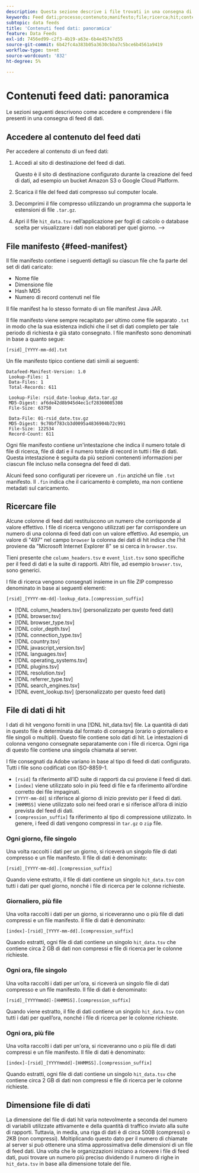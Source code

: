 ```yaml
---
description: Questa sezione descrive i file trovati in una consegna di feed dati.
keywords: Feed dati;processo;contenuto;manifesto;file;ricerca;hit;contenuti consegna
subtopic: data feeds
title: 'Contenuti feed dati: panoramica'
feature: Data Feeds
exl-id: 7456ed99-c2f3-4b19-a63e-6b4e457e7d55
source-git-commit: 6b42fc4a383b05a3630cbba7c5bce6b4561a9419
workflow-type: tm+mt
source-wordcount: '832'
ht-degree: 5%

---
```


# Contenuti feed dati: panoramica

Le sezioni seguenti descrivono come accedere e comprendere i file presenti in una consegna di feed di dati.

## Accedere al contenuto del feed dati

Per accedere al contenuto di un feed dati:

1. Accedi al sito di destinazione del feed di dati.

   Questo è il sito di destinazione configurato durante la creazione del feed di dati, ad esempio un bucket Amazon S3 o Google Cloud Platform.

1. Scarica il file del feed dati compresso sul computer locale.

1. Decomprimi il file compresso utilizzando un programma che supporta le estensioni di file `.tar.gz`.

1. Apri il file `hit_data.tsv` nell’applicazione per fogli di calcolo o database scelta per visualizzare i dati non elaborati per quel giorno. -->

## File manifesto {#feed-manifest}

Il file manifesto contiene i seguenti dettagli su ciascun file che fa parte del set di dati caricato:

* Nome file
* Dimensione file
* Hash MD5
* Numero di record contenuti nel file

Il file manifest ha lo stesso formato di un file manifest Java JAR.

Il file manifesto viene sempre recapitato per ultimo come file separato `.txt` in modo che la sua esistenza indichi che il set di dati completo per tale periodo di richiesta è già stato consegnato. I file manifesto sono denominati in base a quanto segue:

```text
[rsid]_[YYYY-mm-dd].txt
```

Un file manifesto tipico contiene dati simili ai seguenti:

```text
Datafeed-Manifest-Version: 1.0
 Lookup-Files: 1
 Data-Files: 1
 Total-Records: 611

 Lookup-File: rsid_date-lookup_data.tar.gz
 MD5-Digest: af6de42d8b945d4ec1cf28360085308
 File-Size: 63750

 Data-File: 01-rsid_date.tsv.gz
 MD5-Digest: 9c70bf783cb3d0095a4836904b72c991
 File-Size: 122534
 Record-Count: 611
```

Ogni file manifesto contiene un&#39;intestazione che indica il numero totale di file di ricerca, file di dati e il numero totale di record in tutti i file di dati. Questa intestazione è seguita da più sezioni contenenti informazioni per ciascun file incluso nella consegna del feed di dati.

Alcuni feed sono configurati per ricevere un `.fin` anziché un file `.txt` manifesto. Il `.fin` indica che il caricamento è completo, ma non contiene metadati sul caricamento.

## Ricercare file

Alcune colonne di feed dati restituiscono un numero che corrisponde al valore effettivo. I file di ricerca vengono utilizzati per far corrispondere un numero di una colonna di feed dati con un valore effettivo. Ad esempio, un valore di &quot;497&quot; nel campo `browser` la colonna dei dati di hit indica che l’hit proviene da &quot;Microsoft Internet Explorer 8&quot; se si cerca in `browser.tsv`.

Tieni presente che `column_headers.tsv` e `event_list.tsv` sono specifiche per il feed di dati e la suite di rapporti. Altri file, ad esempio `browser.tsv`, sono generici.

I file di ricerca vengono consegnati insieme in un file ZIP compresso denominato in base ai seguenti elementi:

```text
[rsid]_[YYYY-mm-dd]-lookup_data.[compression_suffix]
```

* [!DNL column_headers.tsv] (personalizzato per questo feed dati)
* [!DNL browser.tsv]
* [!DNL browser_type.tsv]
* [!DNL color_depth.tsv]
* [!DNL connection_type.tsv]
* [!DNL country.tsv]
* [!DNL javascript_version.tsv]
* [!DNL languages.tsv]
* [!DNL operating_systems.tsv]
* [!DNL plugins.tsv]
* [!DNL resolution.tsv]
* [!DNL referrer_type.tsv]
* [!DNL search_engines.tsv]
* [!DNL event_lookup.tsv] (personalizzato per questo feed dati)

## File di dati di hit

I dati di hit vengono forniti in una [!DNL hit_data.tsv] file. La quantità di dati in questo file è determinata dal formato di consegna (orario o giornaliero e file singoli o multipli). Questo file contiene solo dati di hit. Le intestazioni di colonna vengono consegnate separatamente con i file di ricerca. Ogni riga di questo file contiene una singola chiamata al server.

I file consegnati da Adobe variano in base al tipo di feed di dati configurato. Tutti i file sono codificati con ISO-8859-1.

* `[rsid]` fa riferimento all’ID suite di rapporti da cui proviene il feed di dati.
* `[index]` viene utilizzato solo in più feed di file e fa riferimento all’ordine corretto dei file impaginati.
* `[YYYY-mm-dd]` si riferisce al giorno di inizio previsto per il feed di dati.
* `[HHMMSS]` viene utilizzato solo nei feed orari e si riferisce all’ora di inizio prevista del feed di dati.
* `[compression_suffix]` fa riferimento al tipo di compressione utilizzato. In genere, i feed di dati vengono compressi in `tar.gz` o `zip` file.

### Ogni giorno, file singolo

Una volta raccolti i dati per un giorno, si riceverà un singolo file di dati compresso e un file manifesto. Il file di dati è denominato:

`[rsid]_[YYYY-mm-dd].[compression_suffix]`

Quando viene estratto, il file di dati contiene un singolo `hit_data.tsv` con tutti i dati per quel giorno, nonché i file di ricerca per le colonne richieste.

### Giornaliero, più file

Una volta raccolti i dati per un giorno, si riceveranno uno o più file di dati compressi e un file manifesto. Il file di dati è denominato:

`[index]-[rsid]_[YYYY-mm-dd].[compression_suffix]`

Quando estratti, ogni file di dati contiene un singolo `hit_data.tsv` che contiene circa 2 GB di dati non compressi e file di ricerca per le colonne richieste.

### Ogni ora, file singolo

Una volta raccolti i dati per un&#39;ora, si riceverà un singolo file di dati compresso e un file manifesto. Il file di dati è denominato:

`[rsid]_[YYYYmmdd]-[HHMMSS].[compression_suffix]`

Quando viene estratto, il file di dati contiene un singolo `hit_data.tsv` con tutti i dati per quell’ora, nonché i file di ricerca per le colonne richieste.

### Ogni ora, più file

Una volta raccolti i dati per un&#39;ora, si riceveranno uno o più file di dati compressi e un file manifesto. Il file di dati è denominato:

`[index]-[rsid]_[YYYYmmdd]-[HHMMSS].[compression_suffix]`

Quando estratti, ogni file di dati contiene un singolo `hit_data.tsv` che contiene circa 2 GB di dati non compressi e file di ricerca per le colonne richieste.

## Dimensione file di dati

La dimensione del file di dati hit varia notevolmente a seconda del numero di variabili utilizzate attivamente e della quantità di traffico inviato alla suite di rapporti. Tuttavia, in media, una riga di dati è di circa 500B (compressi) o 2KB (non compressi). Moltiplicando questo dato per il numero di chiamate al server si può ottenere una stima approssimativa delle dimensioni di un file di feed dati. Una volta che le organizzazioni iniziano a ricevere i file di feed dati, puoi trovare un numero più preciso dividendo il numero di righe in `hit_data.tsv` in base alla dimensione totale del file.